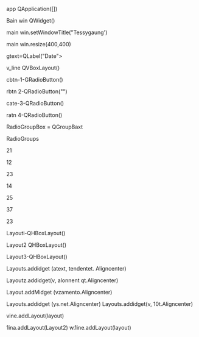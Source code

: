 app QApplication([])

Bain win QWidget()

main win.setWindowTitle("Tessygaung')

main win.resize(400,400)

gtext=QLabel("Date">

v_line QVBoxLayout()

cbtn-1-GRadioButton()

rbtn 2-QRadioButton("")

cate-3-QRadioButton()

ratn 4-QRadioButton()

RadioGroupBox = QGroupBaxt

RadioGroups

21

12

23

14

25

37

23

Layouti-QHBoxLayout()

Layout2 QHBoxLayout()

Layout3-QHBoxLayout()

Layouts.addidget (atext, tendentet. Aligncenter)

Layoutz.addidget(v, alonnent qt.Aligncenter)

Layout.addMidget (vzamento.Aligncenter)

Layouts.addidget (ys.net.Aligncenter) Layouts.addidget(v, 10t.Aligncenter)

vine.addLayout(layout)

1ina.addLayout(Layout2) w.1ine.addLayout(layout)
